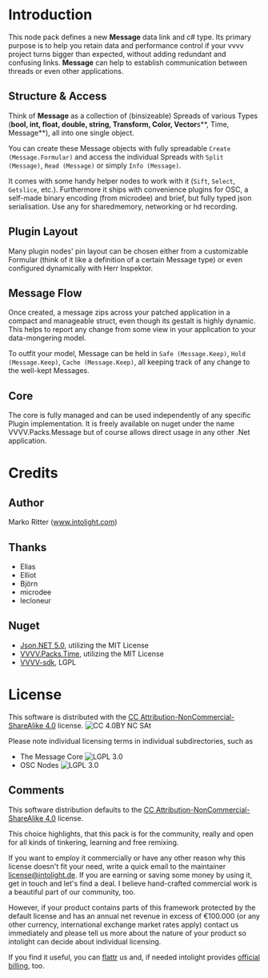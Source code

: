 Introduction
============

This node pack defines a new **Message** data link and c# type. Its primary purpose is to help you retain data and performance control if your vvvv project turns bigger than expected, without adding redundant and confusing links. **Message** can help to establish communication between threads or even other applications. 

Structure & Access
------------------
Think of **Message** as a collection of (binsizeable) Spreads of various Types (**bool, int, float, double, string, Transform, Color, Vector**s**, Time, Message**), all into one single object. 

You can create these Message objects with fully spreadable `Create (Message.Formular)` and access the individual Spreads with  `Split (Message)`, `Read (Message)` or simply `Info (Message)`. 

It comes with some handy helper nodes to work with it (`Sift`, `Select`, `Getslice`, etc.). 
Furthermore it ships with convenience plugins for OSC, a self-made binary encoding (from microdee) and brief, but fully typed json serialisation. Use any for sharedmemory, networking or hd recording.

Plugin Layout
-------------
Many plugin nodes' pin layout can be chosen either from a customizable Formular (think of it like a definition of a certain Message type) or even configured dynamically with Herr Inspektor. 

Message Flow
------------
Once created, a message zips across your patched application in a compact and manageable struct, even though its gestalt is highly dynamic. This helps to report any change from some view in your application to your data-mongering model.

To outfit your model, Message can be held in `Safe (Message.Keep)`, `Hold (Message.Keep)`, `Cache (Message.Keep)`, all keeping track of any change to the well-kept Messages.

Core
----
The core is fully managed and can be used independently of any specific Plugin implementation. It is freely available on nuget under the name VVVV.Packs.Message but of course allows direct usage in any other .Net application.

Credits
=======

Author
------
Marko Ritter (www.intolight.com)

Thanks
------
* Elias
* Elliot
* Björn
* microdee
* lecloneur

Nuget
----
* [Json.NET 5.0](http://james.newtonking.com/projects/json-net.aspx), utilizing the MIT License
* [VVVV.Packs.Time](https://github.com/letmp/vvvv-Time), utilizing the MIT License
* [VVVV-sdk](https://github.com/vvvv/vvvv-sdk), LGPL

License
=======
This software is distributed with the [CC Attribution-NonCommercial-ShareAlike 4.0](https://creativecommons.org/licenses/by-nc-sa/4.0/) license.
![CC 4.0BY NC SAt](http://i.creativecommons.org/l/by-nc-sa/4.0/88x31.png)

Please note individual licensing terms in individual subdirectories, such as

* The Message Core ![LGPL 3.0](https://www.gnu.org/graphics/lgplv3-147x51.png)
* OSC Nodes ![LGPL 3.0](https://www.gnu.org/graphics/lgplv3-147x51.png)

Comments
--------

This software distribution defaults to the [CC Attribution-NonCommercial-ShareAlike 4.0](https://creativecommons.org/licenses/by-nc-sa/4.0/) license.

This choice highlights, that this pack is for the community, really and open for all kinds of tinkering, learning and free remixing. 

If you want to employ it commercially or have any other reason why this license doesn't fit your need, write a quick email to the maintainer <license@intolight.de>. 
If you are earning or saving some money by using it, get in touch and let's find a deal. I believe hand-crafted commercial work is a beautiful part of our community, too. 

However, if your product contains parts of this framework protected by the default license and has an annual net revenue in excess of €100.000 (or any other currency, international exchange market rates apply) contact us immediately and please tell us more about the nature of your product so intolight can decide about individual licensing. 

If you find it useful, you can [flattr](https://flattr.com/profile/intolight) us and, if needed intolight provides [official billing](http://www.intolight.de/impressum), too.